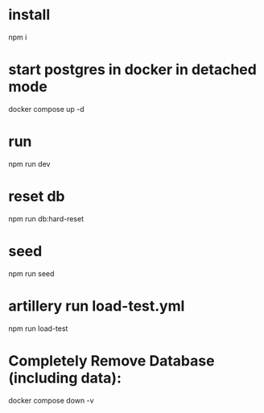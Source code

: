 # install

npm i

# start postgres in docker in detached mode
docker compose up -d 

# run

npm run dev

# reset db

npm run db:hard-reset

# seed

npm run seed

# artillery run load-test.yml

npm run load-test


# Completely Remove Database (including data):

docker compose down -v
